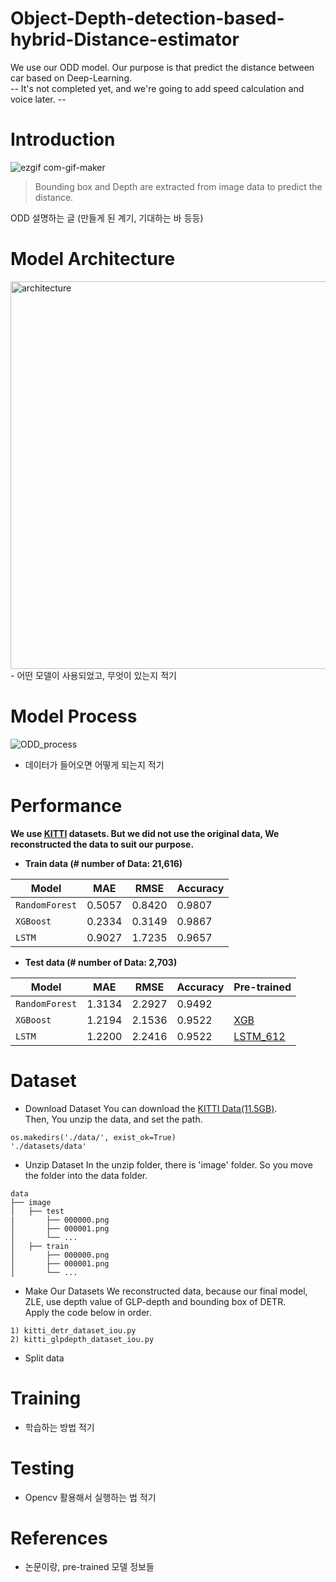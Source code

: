 # Object-Depth-detection-based-hybrid-Distance-estimator
We use our ODD model. Our purpose is that predict the distance between car based on Deep-Learning.  
-- It's not completed yet, and we're going to add speed calculation and voice later. --  


# Introduction
![ezgif com-gif-maker](https://user-images.githubusercontent.com/98331298/171547569-da221132-a13e-4b5f-8437-59cad290d3b2.gif)  
>Bounding box and Depth are extracted from image data to predict the distance.    
    
ODD 설명하는 글 (만들게 된 계기, 기대하는 바 등등)  
  
# Model Architecture
<img width="620" alt="architecture" src="https://user-images.githubusercontent.com/98331298/171553688-aee2e42a-9699-485a-8257-24f32b100ebe.png">
- 어떤 모델이 사용되었고, 무엇이 있는지 적기   

# Model Process
![ODD_process](https://user-images.githubusercontent.com/98331298/171548443-b4441f3e-7ac0-4108-913d-bd4e9db84fe3.jpg)  
- 데이터가 들어오면 어떻게 되는지 적기  

# Performance
**We use [KITTI](http://www.cvlibs.net/datasets/kitti/) datasets. But we did not use the original data, We reconstructed the data to suit our purpose.**

- **Train data (# number of Data: 21,616)**  

| Model | MAE | RMSE | Accuracy |
| ------------- | ------------- | ------------- | ------------- |
| `RandomForest` | 0.5057 | 0.8420 | 0.9807 |
| `XGBoost` | 0.2334 | 0.3149 | 0.9867 |  
| `LSTM` | 0.9027 | 1.7235 | 0.9657 |  
  
- **Test data (# number of Data: 2,703)**  

| Model | MAE | RMSE | Accuracy | Pre-trained |
| ------------- | ------------- | ------------- | ------------- | ------------- |
| `RandomForest` | 1.3134 | 2.2927 | 0.9492 | |
| `XGBoost` | 1.2194 | 2.1536 | 0.9522 | [XGB](https://drive.google.com/file/d/1YPiHMNylDWM2s_Q1_20BEnDYUcNgSu8H/view?usp=sharing) |
| `LSTM` | 1.2200 | 2.2416 | 0.9522 | [LSTM_612](https://drive.google.com/file/d/1q_u3PL0Ms99f5DI_YEGpB55OIItIMJQ-/view?usp=sharing) |

# Dataset
- Download Dataset
You can download the [KITTI Data(11.5GB)](https://drive.google.com/file/d/1MhDts48HWxIWPC7ZXLOMPqU2Mnt3NVmI/view?usp=sharing).  
Then, You unzip the data, and set the path.   
```
os.makedirs('./data/', exist_ok=True)  
'./datasets/data'  
```

- Unzip Dataset
In the unzip folder, there is 'image' folder. So you move the folder into the data folder.   
```
data
├── image                    
│   ├── test
|       ├── 000000.png            
│       ├── 000001.png
│       └── ...
│   ├── train             
│       ├── 000000.png             
│       ├── 000001.png            
│       └── ...                 
```
   
- Make Our Datasets
We reconstructed data, because our final model, ZLE, use depth value of GLP-depth and bounding box of DETR.   
Apply the code below in order.  
```
1) kitti_detr_dataset_iou.py
2) kitti_glpdepth_dataset_iou.py
```
 
- Split data

  
# Training 
- 학습하는 방법 적기  

# Testing
- Opencv 활용해서 실행하는 법 적기  

# References
- 논문이랑, pre-trained 모델 정보들   

 
